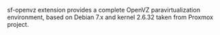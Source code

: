 sf-openvz extension provides a complete OpenVZ paravirtualization environment,
based on Debian 7.x and kernel 2.6.32 taken from Proxmox project.
